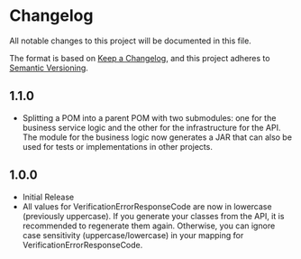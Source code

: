 # Changelog

All notable changes to this project will be documented in this file.

The format is based on [Keep a Changelog](https://keepachangelog.com/en/1.1.0/),
and this project adheres to [Semantic Versioning](https://semver.org/spec/v2.0.0.html).

## 1.1.0

-    Splitting a POM into a parent POM with two submodules: one for the business service logic and the other for the 
     infrastructure for the API. The module for the business logic now generates a JAR that can also be used for tests 
     or implementations in other projects.

## 1.0.0

-   Initial Release
-   All values for VerificationErrorResponseCode are now in lowercase (previously uppercase).
    If you generate your classes from the API, it is recommended to regenerate them again.
    Otherwise, you can ignore case sensitivity (uppercase/lowercase) in your mapping for VerificationErrorResponseCode.
  